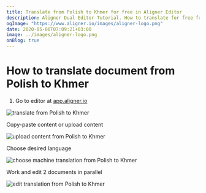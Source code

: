 ```yaml
---
title: Translate from Polish to Khmer for free in Aligner Editor
description: Aligner Dual Editor Tutorial. How to translate for free from Polish to Khmer. Aligner is multilingual document management platform. 
ogImage: "https://www.aligner.io/images/aligner-logo.png"
date: 2020-05-06T07:09:21+03:00
image: ../images/aligner-logo.png
onBlog: true
---
```


# How to translate document from Polish to Khmer

1. Go to editor at [app.aligner.io](https://app.aligner.io "Aligner App web page")

![translate from Polish to Khmer](../aligner-blank-editor.png "translate from Polish to Khmer")

Copy-paste content or upload content

![upload content from Polish to Khmer](../aligner-uploaded-document.png "upload content from Polish to Khmer")

Choose desired language

![choose machine translation from Polish to Khmer](../aligner-language-dropdown.png "choose machine translation from Polish to Khmer")

Work and edit 2 documents in parallel

![edit translation from Polish to Khmer](../aligner-double-sitded-editor.png "edit translation from Polish to Khmer")


